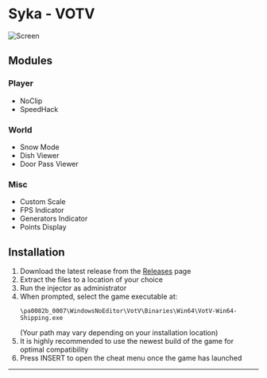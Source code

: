 # Syka - VOTV

![Screen](https://github.com/user-attachments/assets/0a63fe75-df48-4c79-ad0d-4a747c49472d)


## Modules

### Player
- NoClip
- SpeedHack

### World
- Snow Mode
- Dish Viewer
- Door Pass Viewer

### Misc
- Custom Scale
- FPS Indicator
- Generators Indicator
- Points Display

## Installation

1. Download the latest release from the [Releases](https://github.com/KemiKep/Syka-VOTV/releases) page
2. Extract the files to a location of your choice
3. Run the injector as administrator
4. When prompted, select the game executable at:
   ```
   \pa0082b_0007\WindowsNoEditor\VotV\Binaries\Win64\VotV-Win64-Shipping.exe
   ```
   (Your path may vary depending on your installation location)
5. It is highly recommended to use the newest build of the game for optimal compatibility
6. Press INSERT to open the cheat menu once the game has launched

---
